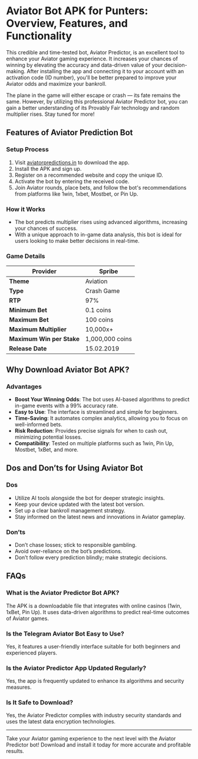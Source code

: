 # Aviator Bot APK for Punters: Overview, Features, and Functionality

This credible and time-tested bot, Aviator Predictor, is an excellent tool to enhance your Aviator gaming experience. It increases your chances of winning by elevating the accuracy and data-driven value of your decision-making. After installing the app and connecting it to your account with an activation code (ID number), you'll be better prepared to improve your Aviator odds and maximize your bankroll.

The plane in the game will either escape or crash — its fate remains the same. However, by utilizing this professional Aviator Predictor bot, you can gain a better understanding of its Provably Fair technology and random multiplier rises. Stay tuned for more!

## Features of Aviator Prediction Bot

### Setup Process

1. Visit [aviatorpredictions.in](https://aviatorpredictions.in) to download the app.
2. Install the APK and sign up.
3. Register on a recommended website and copy the unique ID.
4. Activate the bot by entering the received code.
5. Join Aviator rounds, place bets, and follow the bot's recommendations from platforms like 1win, 1xbet, Mostbet, or Pin Up.

### How it Works

- The bot predicts multiplier rises using advanced algorithms, increasing your chances of success.
- With a unique approach to in-game data analysis, this bot is ideal for users looking to make better decisions in real-time.

### Game Details

| **Provider**               | Spribe                          |
|----------------------------|---------------------------------|
| **Theme**                  | Aviation                        |
| **Type**                   | Crash Game                      |
| **RTP**                    | 97%                             |
| **Minimum Bet**            | 0.1 coins                       |
| **Maximum Bet**            | 100 coins                       |
| **Maximum Multiplier**     | 10,000x+                        |
| **Maximum Win per Stake**  | 1,000,000 coins                 |
| **Release Date**           | 15.02.2019                      |

## Why Download Aviator Bot APK?

### Advantages

- **Boost Your Winning Odds**: The bot uses AI-based algorithms to predict in-game events with a 99% accuracy rate.
- **Easy to Use**: The interface is streamlined and simple for beginners.
- **Time-Saving**: It automates complex analytics, allowing you to focus on well-informed bets.
- **Risk Reduction**: Provides precise signals for when to cash out, minimizing potential losses.
- **Compatibility**: Tested on multiple platforms such as 1win, Pin Up, Mostbet, 1xBet, and more.

## Dos and Don’ts for Using Aviator Bot

### Dos

- Utilize AI tools alongside the bot for deeper strategic insights.
- Keep your device updated with the latest bot version.
- Set up a clear bankroll management strategy.
- Stay informed on the latest news and innovations in Aviator gameplay.

### Don’ts

- Don’t chase losses; stick to responsible gambling.
- Avoid over-reliance on the bot’s predictions.
- Don’t follow every prediction blindly; make strategic decisions.

## FAQs

### What is the Aviator Predictor Bot APK?

The APK is a downloadable file that integrates with online casinos (1win, 1xBet, Pin Up). It uses data-driven algorithms to predict real-time outcomes of Aviator games.

### Is the Telegram Aviator Bot Easy to Use?

Yes, it features a user-friendly interface suitable for both beginners and experienced players.

### Is the Aviator Predictor App Updated Regularly?

Yes, the app is frequently updated to enhance its algorithms and security measures.

### Is It Safe to Download?

Yes, the Aviator Predictor complies with industry security standards and uses the latest data encryption technologies.

---

Take your Aviator gaming experience to the next level with the Aviator Predictor bot! Download and install it today for more accurate and profitable results.
